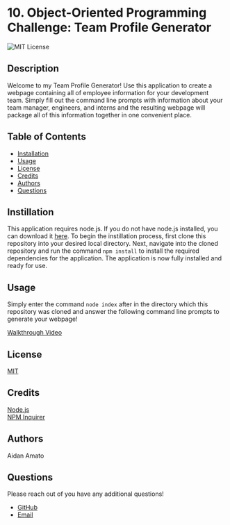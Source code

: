 # 10. Object-Oriented Programming Challenge: Team Profile Generator

![MIT License](https://img.shields.io/badge/license-MIT-green)

## Description

Welcome to my Team Profile Generator! Use this application to create a webpage containing all of employee information for your development team. Simply fill out the command line prompts with information about your team manager, engineers, and interns and the resulting webpage will package all of this information together in one convenient place.

## Table of Contents

* [Installation](#installation)
* [Usage](#usage)
* [License](#license)
* [Credits](#credits)
* [Authors](#authors)
* [Questions](#questions)

## Instillation

This application requires node.js. If you do not have node.js installed, you can download it [here](https://nodejs.org/en/). To begin the instillation process, first clone this repository into your desired local directory. Next, navigate into the cloned repository and run the command `npm install` to install the required dependencies for the application. The application is now fully installed and ready for use.

## Usage

Simply enter the command `node index` after in the directory which this repository was cloned and answer the following command line prompts to generate your webpage!

[Walkthrough Video](https://drive.google.com/file/d/1XqzJR8bDl5ZDiLbBKhDfBsokCplDk_CN/view)

## License

[MIT](./LICENSE.txt)

## Credits

[Node.js](https://nodejs.org/en/)  
[NPM Inquirer](https://www.npmjs.com/package/inquirer#prompt)

## Authors

Aidan Amato

## Questions

Please reach out of you have any additional questions!

* [GitHub](https://github.com/aidanamato)
* [Email](mailto:aidanamato@comcast.net)
